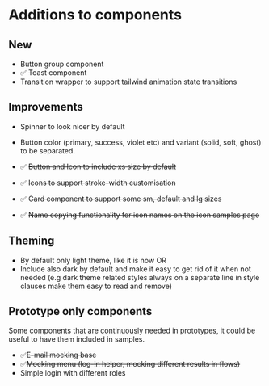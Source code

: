# Additions to components

## New

* Button group component
* ✅ ~~Toast component~~
* Transition wrapper to support tailwind animation state transitions

## Improvements

* Spinner to look nicer by default
* Button color (primary, success, violet etc) and variant (solid, soft, ghost) to be separated.
* ✅ ~~Button and Icon to include xs size by default~~
* ✅ ~~Icons to support stroke-width customisation~~

* ✅ ~~Card component to support some sm, default and lg sizes~~
* ✅ ~~Name copying functionality for icon names on the icon samples page~~

## Theming

* By default only light theme, like it is now
  OR
* Include also dark by default and make it easy to get rid of it when not needed (e.g dark theme related styles always
  on a separate line in style clauses make them easy to read and remove)

## Prototype only components

Some components that are continuously needed in prototypes, it could be useful to have them included in samples.

* ✅~~E-mail mocking base~~
* ✅~~Mocking menu (log-in helper, mocking different results in flows)~~
* Simple login with different roles

